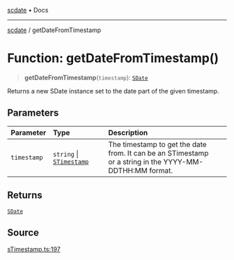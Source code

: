 [scdate](../README.md) • Docs

---

[scdate](../README.md) / getDateFromTimestamp

# Function: getDateFromTimestamp()

> **getDateFromTimestamp**(`timestamp`): [`SDate`](../classes/SDate.md)

Returns a new SDate instance set to the date part of the given timestamp.

## Parameters

| Parameter   | Type                                                 | Description                                                                                                  |
| :---------- | :--------------------------------------------------- | :----------------------------------------------------------------------------------------------------------- |
| `timestamp` | `string` \| [`STimestamp`](../classes/STimestamp.md) | The timestamp to get the date from. It can be an STimestamp<br />or a string in the YYYY-MM-DDTHH:MM format. |

## Returns

[`SDate`](../classes/SDate.md)

## Source

[sTimestamp.ts:197](https://github.com/ericvera/scdate/blob/26a0ee551696abb8d0e853bcc8b83fccd84ac8ae/src/sTimestamp.ts#L197)
